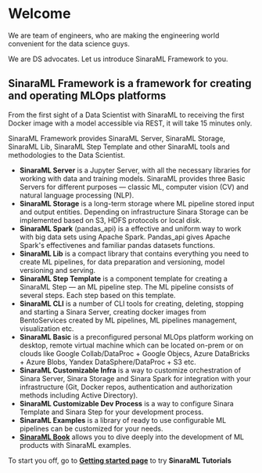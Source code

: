 # Welcome
We are team of engineers, who are making the engineering world convenient for the data science guys.

We are DS advocates. Let us introduce SinaraML Framework to you.

## SinaraML Framework is a framework for creating and operating MLOps platforms
From the first sight of a Data Scientist with SinaraML to receiving the first Docker image with a model accessible via REST, it will take 15 minutes only.

SinaraML Framework provides SinaraML Server, SinaraML Storage, SinaraML Lib, SinaraML Step Template and other SinaraML tools and methodologies to the Data Scientist.

- **SinaraML Server** is a Jupyter Server, with all the necessary libraries for working with data and training models. SinaraML provides three Basic Servers for different purposes — classic ML, computer vision (CV) and natural language processing (NLP).
- **SinaraML Storage** is a long-term storage where ML pipeline stored input and output entities. Depending on infrastructure Sinara Storage can be implemented based on S3, HDFS protocols or local disk.
- **SinaraML Spark** (pandas_api) is a effective and uniform way to work with big data sets using Apache Spark. Pandas_api gives Apache Spark's effectivenes and familiar pandas datasets functions.
- **SinaraML Lib** is a compact library that contains everything you need to create ML pipelines, for data preparation and versioning, model versioning and serving.
- **SinaraML Step Template** is a component template for creating a SinaraML Step — an ML pipeline step. The ML pipeline consists of several steps. Each step based on this template.
- **SinaraML CLI** is a number of CLI tools for creating, deleting, stopping and starting a Sinara Server, creating docker images from BentoServices created by ML pipelines, ML pipelines management, visualization etc.
- **SinaraML Basic** is a preconfigured personal MLOps platform working on desktop, remote virtual machine which can be located on-prem or on clouds like Google Collab/DataProc + Google Objecs, Azure DataBricks + Azure Blobs, Yandex DataSphere/DataProc + S3 etc.
- **SinaraML Customizable Infra** is a way to customize orchestration of Sinara Server, Sinara Storage and Sinara Spark for integration with your infrastructure (Git, Docker repos, authentication and authorization methods including Active Directory).
- **SinaraML Customizable Dev Process** is a way to configure Sinara Template and Sinara Step for your development process.
- **SinaraML Examples** is a library of ready to use configurable ML pipelines can be customized for your needs.
- [**SinaraML Book**](https://sinara-definitive-guide.readthedocs.io/en/latest/) allows you to dive deeply into the development of ML products with SinaraML examples.

To start you off, go to [**Getting started page**](https://github.com/4-DS/sinara-tutorials/wiki/Getting-started) to try **SinaraML Tutorials**
